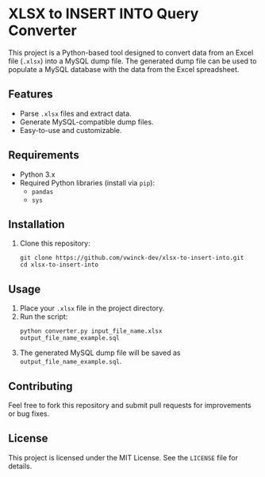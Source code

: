 # XLSX to INSERT INTO Query Converter

This project is a Python-based tool designed to convert data from an Excel file (`.xlsx`) into a MySQL dump file. The generated dump file can be used to populate a MySQL database with the data from the Excel spreadsheet.

## Features

- Parse `.xlsx` files and extract data.
- Generate MySQL-compatible dump files.
- Easy-to-use and customizable.

## Requirements

- Python 3.x
- Required Python libraries (install via `pip`):
    - `pandas`
    - `sys`

## Installation

1. Clone this repository:
     ```
     git clone https://github.com/vwinck-dev/xlsx-to-insert-into.git
     cd xlsx-to-insert-into
     ```

## Usage

1. Place your `.xlsx` file in the project directory.
2. Run the script:
     ```
     python converter.py input_file_name.xlsx output_file_name_example.sql
     ```
3. The generated MySQL dump file will be saved as `output_file_name_example.sql`.

## Contributing

Feel free to fork this repository and submit pull requests for improvements or bug fixes.

## License

This project is licensed under the MIT License. See the `LICENSE` file for details.
